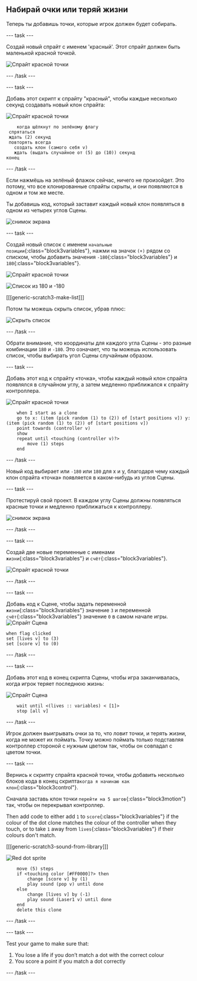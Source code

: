 ## Набирай очки или теряй жизни

Теперь ты добавишь точки, которые игрок должен будет собирать.

\--- task \---

Создай новый спрайт с именем 'красный'. Этот спрайт должен быть маленькой красной точкой.

![Спрайт красной точки](images/dots-red.png)

\--- /task \---

\--- task \---

Добавь этот скрипт к спрайту "красный", чтобы каждые несколько секунд создавать новый клон спрайта:

![Спрайт красной точки](images/red-sprite.png)

```blocks3
    когда щёлкнут по зелёному флагу
 спрятаться
 ждать (2) секунд
 повторять всегда 
   создать клон (самого себя v)
   ждать (выдать случайное от (5) до (10)) секунд
конец
```

\--- /task \---

Если нажмёшь на зелёный флажок сейчас, ничего не произойдет. Это потому, что все клонированные спрайты скрыты, и они появляются в одном и том же месте.

Ты добавишь код, который заставит каждый новый клон появляться в одном из четырех углов Сцены.

![снимок экрана](images/dots-start.png)

\--- task \---

Создай новый список с именем `начальные позиции`{:class="block3variables"}, нажми на значок `(+)` рядом со списком, чтобы добавить значения `-180`{:class="block3variables"} и `180`{:class="block3variables"}.

![Спрайт красной точки](images/red-sprite.png)

![Список из 180 и -180](images/dots-list.png)

[[[generic-scratch3-make-list]]]

Потом ты можешь скрыть список, убрав плюс:

![Скрыть список](images/hide-list.png)

\--- /task \---

Обрати внимание, что координаты для каждого угла Сцены - это разные комбинации `180` и `-180`. Это означает, что ты можешь использовать список, чтобы выбирать угол Сцены случайным образом.

\--- task \---

Добавь этот код к спрайту «точка», чтобы каждый новый клон спрайта появлялся в случайном углу, а затем медленно приближался к спрайту контроллера.

![Спрайт красной точки](images/red-sprite.png)

```blocks3
    when I start as a clone
    go to x: (item (pick random (1) to (2)) of [start positions v]) y: (item (pick random (1) to (2)) of [start positions v])
    point towards (controller v)
    show
    repeat until <touching (controller v)?>
        move (1) steps
    end
```

\--- /task \---

Новый код выбирает или `-180` или `180` для x и y, благодаря чему каждый клон спрайта «точка» появляется в каком-нибудь из углов Сцены.

\--- task \---

Протестируй свой проект. В каждом углу Сцены должны появляться красные точки и медленно приближаться к контроллеру.

![снимок экрана](images/dots-red-test.png)

\--- /task \---

\--- task \---

Создай две новые переменные с именами `жизни`{:class="block3variables"} и `счёт`{:class="block3variables"}.

![Спрайт красной точки](images/red-sprite.png)

\--- /task \---

\--- task \---

Добавь код к Сцене, чтобы задать переменной `жизни`{:class="block3variables"} значение `3` и переменной `счёт`{:class="block3variables"} значение `0` в самом начале игры. ![Спрайт Сцена](images/stage-sprite.png)

```blocks3
when flag clicked
set [lives v] to (3)
set [score v] to (0)
```

\--- /task \---

\--- task \---

Добавь этот код в конец скрипта Сцены, чтобы игра заканчивалась, когда игрок теряет последнюю жизнь:

![Спрайт Сцена](images/stage-sprite.png)

```blocks3
    wait until <(lives :: variables) < [1]>
    stop [all v]
```

\--- /task \---

Игрок должен выигрывать очки за то, что ловит точки, и терять жизни, когда не может их поймать. Точку можно поймать только подставляя контроллер стороной с нужным цветом так, чтобы он совпадал с цветом точки.

\--- task \---

Вернись к скрипту спрайта красной точки, чтобы добавить несколько блоков кода в конец скрипта`когда я начинаю как клон`{:class="block3control"}.

Сначала заставь клон точки `перейти на 5 шагов`{:class="block3motion"} так, чтобы он перекрывал контроллер.

Then add code to either add `1` to `score`{:class="block3variables"} if the colour of the dot clone matches the colour of the controller when they touch, or to take `1` away from `lives`{:class="block3variables"} if their colours don't match.

[[[generic-scratch3-sound-from-library]]]

![Red dot sprite](images/red-sprite.png)

```blocks3
    move (5) steps
    if <touching color [#FF0000]?> then
        change [score v] by (1)
        play sound (pop v) until done
    else
        change [lives v] by (-1)
        play sound (Laser1 v) until done
    end
    delete this clone
```

\--- /task \---

\--- task \---

Test your game to make sure that:

1. You lose a life if you don’t match a dot with the correct colour
2. You score a point if you match a dot correctly

\--- /task \---